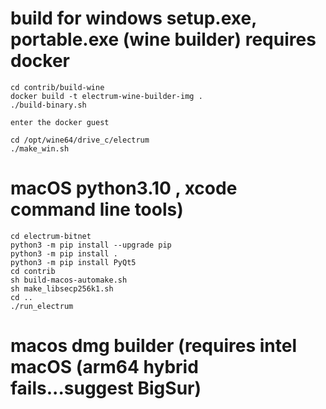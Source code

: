# build for windows setup.exe, portable.exe (wine builder) requires docker

```
cd contrib/build-wine
docker build -t electrum-wine-builder-img .
./build-binary.sh

enter the docker guest

cd /opt/wine64/drive_c/electrum
./make_win.sh

```

# macOS python3.10 , xcode command line tools)

```
cd electrum-bitnet
python3 -m pip install --upgrade pip
python3 -m pip install .
python3 -m pip install PyQt5
cd contrib
sh build-macos-automake.sh
sh make_libsecp256k1.sh
cd ..
./run_electrum
```
# macos dmg builder (requires intel macOS (arm64 hybrid fails...suggest BigSur)
